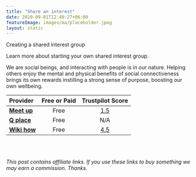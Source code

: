 ```yaml
---
title: "Share an interest"
date: 2020-09-01T12:49:27+06:00
featureImage: images/ma/placeholder.jpeg
layout: static
---
```


Creating a shared interest group

Learn more about starting your own shared interest group.

We are social beings, and interacting with people is in our nature. Helping others enjoy the mental and physical benefits of social connectiveness brings its own rewards instilling a strong sense of purpose, boosting our own wellbeing.

| Provider      | Free or Paid  |  Trustpilot Score  |
| :-----------          | :--------------:      |  :--------------:         |
| [**Meet up**](https://www.meetup.com/blog/the-ultimate-guide-to-starting-a-group-on-meetup/) | Free | [1.5](https://uk.trustpilot.com/review/meetup.com) | 
| [**Q place**](https://www.qplace.com/10-tips-for-starting-an-online-group/) | Free | N/A
| [**Wiki how**](https://www.wikihow.com/Start-an-Online-Discussion-Community) | Free | [4.5](https://uk.trustpilot.com/review/wikihow.com) | 
  

<br/><br/>

*This post contains affiliate links. If you use these links to buy something we may
earn a commission. Thanks.*






